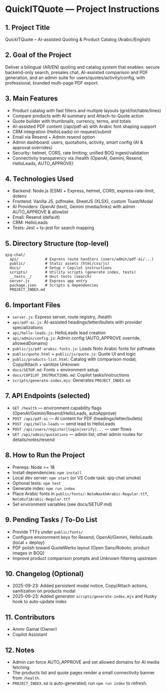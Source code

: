 # QuickITQuote — Project Instructions

## 1. Project Title
QuickITQuote – AI-assisted Quoting & Product Catalog (Arabic/English)

## 2. Goal of the Project
Deliver a bilingual (AR/EN) quoting and catalog system that enables: secure backend-only search, presales chat, AI-assisted comparison and PDF generation, and an admin suite for users/quotes/activity/config, with professional, branded multi-page PDF export.

## 3. Main Features
- Product catalog with fast filters and multiple layouts (grid/list/table/lines)
- Compare products with AI summary and Attach-to-Quote action
- Quote builder with thumbnails, currency, terms, and totals
- AI-assisted PDF content (/api/pdf-ai) with Arabic font shaping support
- CRM integration (HelloLeads) on request/submit
- Email via Resend + Admin resend option
- Admin dashboard: users, quotations, activity, smart config (AI & approval overrides)
- Security: helmet, CORS, rate limiting; unified BOQ ingest/validation
- Connectivity transparency via /health (OpenAI, Gemini, Resend, HelloLeads, AUTO_APPROVE)

## 4. Technologies Used
- Backend: Node.js (ESM) + Express, helmet, CORS, express-rate-limit, dotenv
- Frontend: Vanilla JS, pdfmake, SheetJS (XLSX), custom Toast/Modal
- AI Providers: OpenAI (text), Gemini (media/links) with admin AUTO_APPROVE & allowlist
- Email: Resend (default)
- CRM: HelloLeads
- Tests: Jest + ts-jest for search mapping

## 5. Directory Structure (top-level)
```
qiq-chat/
  api/            # Express route handlers (users/admin/pdf-ai/...) 
  public/         # Static assets (html/css/js)
  docs/           # Setup + Copilot instructions
  scripts/        # Utility scripts (generate index, tests)
  __tests__/      # Unit tests (search)
  server.js       # Express app entry
  package.json    # Scripts & dependencies
  PROJECT_INDEX.md
```

## 6. Important Files
- `server.js`: Express server, route registry, /health
- `api/pdf-ai.js`: AI-assisted headings/letter/bullets with provider specializations
- `api/hello-leads.js`: HelloLeads lead creation
- `api/admin/config.js`: Admin config (AUTO_APPROVE override, allowedDomains)
- `public/js/pdf-arabic-fonts.js`: Loads Noto Arabic fonts for pdfmake
- `public/quote.html` + `public/js/quote.js`: Quote UI and logic
- `public/products-list.html`: Catalog with comparison modal; Copy/Attach + sanitize Unknown
- `docs/SETUP.md`: Fonts + environment setup
- `docs/COPILOT_INSTRUCTIONS.md`: Copilot tasks/instructions
- `scripts/generate-index.mjs`: Generates `PROJECT_INDEX.md`

## 7. API Endpoints (selected)
- `GET /health` — environment capability flags (OpenAI/Gemini/Resend/HelloLeads, autoApprove)
- `POST /api/pdf-ai` — AI content for PDF (headings/letter/bullets)
- `POST /api/hello-leads` — send lead to HelloLeads
- `POST /api/users/register|login|verify|...` — user flows
- `GET /api/admin/quotations` — admin list; other admin routes for details/notes/resend

## 8. How to Run the Project
- Prereqs: Node >= 18
- Install dependencies: `npm install`
- Local dev server: `npm start` (or VS Code task: qiq-chat smoke)
- Optional tests: `npm test`
- Generate index: `npm run index`
- Place Arabic fonts in `public/fonts/`: `NotoNaskhArabic-Regular.ttf`, `NotoKufiArabic-Regular.ttf`
- Set environment variables (see docs/SETUP.md)

## 9. Pending Tasks / To-Do List
- Provide TTFs under `public/fonts/`
- Configure environment keys for Resend, OpenAI/Gemini, HelloLeads (local + deploy)
- PDF polish toward QuoteWerks layout (Open Sans/Roboto; product images in BOQ)
- Improve product comparison prompts and Unknown filtering upstream

## 10. Changelog (Optional)
- 2025-09-23: Added persistent modal notice, Copy/Attach actions, sanitization on products modal
- 2025-09-23: Added generator `scripts/generate-index.mjs` and Husky hook to auto-update index

## 11. Contributors
- Ammr Gamal (Owner)
- Copilot Assistant

## 12. Notes
- Admin can force AUTO_APPROVE and set allowed domains for AI media fetching.
- The products list and quote pages render a small connectivity banner from `/health`.
- `PROJECT_INDEX.md` is auto-generated; run `npm run index` to refresh.

